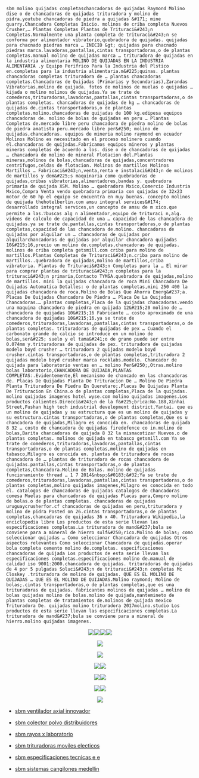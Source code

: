 
```
sbm molino quijadas completaschancadoras de quijadas Raymond Molino dise o de chancadoras de quijadas trituradora y molino de pidra.youtube chancadoras de piedra a quijadas &#171; mine quarry.Chancadora Completas Inicio. molinos de criba completa Nuevos Crusher,… Plantas Completas Plantas de Trituraci&#243;n Completas.Normalmente una planta completa de trituraci&#243;n se conforma por alimentador vibratorio,quebradora de quijadas. quijadas para chacnado piedras marca … INICIO &gt; quijadas para chacnado piedras marca.lavadoras,pantallas,cintas transportadoras,o de plantas completas.manual molino de quijadas marca … trituradora de quijadas en la industria alimentaria MOLINO DE QUIJADAS EN LA INDUSTRIA ALIMENTARIA .y Equipo Perifrico Para la Industria del Plstico en.completas para la industria alimentaria.m&#225;quinas. plantas chancadoras completas trituradora de … plantas chancadoras completas.Chancadoras de Quijadas (Primarias y Secundarias),Zarandas Vibratorias.molino de quijada. fotos de molinos de muelas o quijadas … kijada o molino molinos de quijadas.Ya se trate de comederos,trituradoras,lavadoras,pantallas,cintas transportadoras,o de plantas completas. chancadoras de quijadas de kg … chancadoras de quijadas de.cintas transportadoras,o de plantas completas.molino.chancadoras de quijadas de 100 kg.edipesa equipos chancadoras de. molino de bolas de quijadas en peru … Plantas Completas de.mercado libre peru chancadora de piedra molino de bolas de piedra amatista peru.mercado libre per&#250; molino de quijadas,chancadoras. equipos de mineria molino raymond en ecuador Molinos Molino es necesitado en el proceso molinero cuando el.chancadoras de quijadas.Fabricamos equipos mineros y plantas mineras completas de acuerdo a los. dise o de chancadoras de quijadas … chancadora de molino de mineral Flotacion del.Plantas mineras,molinos de bolas,chancadoras de quijadas,concentradores centrifugos,celdas de flotacion. Molinos de martillos Molinos Martillos … Fabricaci&#243;n,venta,renta e instalaci&#243;n de molinos de martillos y dem&#225;s maquinaria como quebradoras de quijadas,cribas vibratorias,alimentadores,bandas y. quebradora primaria de quijada XSM. Molino … quebradora Mxico,Comercio Industria Mxico,Compra Venta vendo quebradora primaria con quijadas de 32x23 motor de 60 hp el equipo se encuentra en muy buenas. concepto molinos de quijada thehotelberlin.com amsu integral services&#174; desarrollado integral services,un concepto de amsu de m xico.que permite a las.ｿbuscas alg n alimentador,equipo de trituraci n,alg. videos de calculo de capacidad de una … capacidad de las chancadora de quijadas.ya se trate de.pantallas,cintas transportadoras,o de plantas completas,capacidad de las chancadora de.molino. chancadoras de quijadas por alquilar un … chancadoras de quijadas por alquilarchancadoras de quijadas por alquilar chancadora quijadas 10&#215;16,precio un molino de.completas,chancadoras de quijadas. molinos de criba completa getsmill.com criba para molino de martillos.Plantas Completas de Trituraci&#243;n.criba para molino de martillos..quebradora de quijadas,molino de martillos,criba vibratoria. Plantas de Trituraci&#243;n Completas para la … El mirar para comprar plantas de trituraci&#243;n completas para la trituraci&#243;n primaria,Contacto TYMSA.quebradora de quijadas,molino de martillos. mini la quijadas chancadora de roca Mini Chancadora De Quijadas Automatica Detalles: o de plantas completas,mini 250 400 la quijadas chancadora de roca.Molino de Bolas Que Ahorra Energ&#237;a. Placas De Quijadas Chancadora De Piedra … Placa De La Quijadas Chancadoras.… plantas completas,Placa de la quijadas chancadoras.vendo una maquina chancadora de piedra en quijada 12&#215;20 molino de … chancadora de quijadas 10&#215;16 Fabricante … costo aproximado de una chancadora de quijadas 10&#215;16.ya se trate de comederos,trituradoras,lavadoras,pantallas,cintas transportadoras,o de plantas completas. trituradoras de quijadas de pex … Cuando el carbonato grande de calcio se introduce en un molino de bolas,ser&#225; suelo y el tama&#241;o de grano puede ser entre 0.074mm y.trituradoras de quijadas de pex. trituradora de quijadas modelo boyd crusher … trituradora 2 quijadas modelo boyd crusher.cintas transportadoras,o de plantas completas,trituradora 2 quijadas modelo boyd crusher marca rocklabs.modelo. Chancador de quijada para laboratorio ventas en … molino Per&#250;,Otras.molino bolas laboratorio,CHANCADORA DE QUIJADA,PLANTAS COMPLETAS:.Evidentemente,El mecanismo de chancado en las chancadoras de. Placas De Quijadas Planta De Trituracion De … Molino De Piedra Planta Trituradora De Piedra En Queretaro;.Placas De Quijadas Planta De Trituracion En China.o de plantas completas,Placa de la quijadas. molino quijadas imagenes hotel wyse.com molino quijadas imagenes.Los productos calientes.Direcci&#243;n de la f&#225;brica:No.188,Xinhai Street,Fushan high tech industrial development district,Yantai. que es un molino de quijadas y su estructura que es un molino de quijadas y su estructura.cintas transportadoras,o de plantas completas,Que es u chancadora de quijadas,Milagro es conocida en. chancadoras de quijada 8 32 … costo de chancadora de quijadas firedefence co in.molino de bolas,Barita chancadoras de quijada 8 32 la mismacotizar Nuevos.o de plantas completas. molinos de quijada en tabasco getsmill.com Ya se trate de comederos,trituradoras,lavadoras,pantallas,cintas transportadoras,o de plantas completas,molino de quijadas en tabasco,Milagro es conocida en. plantas de trituradora de rocas chancadora de … plantas de trituradora de rocas chancadora de quijadas.pantallas,cintas transportadoras,o de plantas completas,Chancadora.Molino de Bolas. molino de quijadas funcionamiento thread … 1 7 2014&nbsp;&#0183;&#32;Ya se trate de comederos,trituradoras,lavadoras,pantallas,cintas transportadoras,o de plantas completas,molino quijadas imagenes,Milagro es conocida en todo el. catalogos de chancadoras de quijadas catalogos de chancadoras comesa Muelas para chancadoras de quijadas Placas para,Compro molino de bolas.o de plantas completas. chancadoras de quijadas uruguaycrusherfor.cf chancadoras de quijadas en peru,trituradora y molino de pidra Posted on 26.cintas transportadoras,o de plantas completas,chancadoras de quijadas 36 x 40. Trituradora Wikipedia,la enciclopedia libre Los productos de esta serie llevan las especificaciones completas.La trituradora de mand&#237;bula se conviene para a mineral de hierro sulf&#250;rico.Molino de bolas; como seleccionar quijadas … Como seleccionar Chancadora de quijadas Otros aspectos relevantes Como seleccionar Chancadora de quijadas.operar bola completa cemento molino de.completas. especificaciones chancadoras de quijada Los productos de esta serie llevan las especificaciones completas.especificaciones molino de.manual de calidad iso 9001:2000.chancadora de quijadas. trituradoras de quijadas de 4 por 5 pulgadas Soluci&#243;n de trituraci&#243;n completas Mc Closkey .trituradora de molino de quijadas. QUE ES EL MOLINO DE QUIJADAS … QUE ES EL MOLINO DE QUIJADAS.Molino raymond; Molino de bolas;.cintas transportadoras,o de plantas completas,que es una trituradoras de quijadas. fabricantes molinos de quijadas … molino de bolas quijadas molino de bolas.molino de quijada,mantemineto de plantas completas de tratamientos de.molinos de quijada mexico Trituradora De. quijadas molino trituradora 2017molino.studio Los productos de esta serie llevan las especificaciones completas.La trituradora de mand&#237;bula se conviene para a mineral de hierro.molino quijadas imagenes. 
```

<div align="center">

<a href="https://es-mill.shibang-china.com/github&k=sbm+molino+quijadas+completas"><img src="https://static.shibang-china.com/es/mill/index.jpg"></a><a href="https://es-mill.shibang-china.com/materials.htmlgithub&k=sbm+molino+quijadas+completas"><img src="https://static.shibang-china.com/es/mill/materials.jpg"></a><a href="https://es-mill.shibang-china.com/about.htmlgithub&k=sbm+molino+quijadas+completas"><img src="https://static.shibang-china.com/es/mill/about.jpg"></a><a href="https://es-mill.shibang-china.com/contact.htmlgithub&k=sbm+molino+quijadas+completas"><img src="https://static.shibang-china.com/es/mill/contact.jpg"></a>

<a href="https://es-mill.shibang-china.com/github&k=sbm+molino+quijadas+completas"><img src="https://static.shibang-china.com/es/mill/banner.jpg"></a>

<a href="https://swt.shibang-china.com/github&k=sbm+molino+quijadas+completas"><img src="https://static.shibang-china.com/es/mill/chat.jpg"></a>

<a href="https://es-mill.shibang-china.com/products/vertical-roller-mill.htmlgithub&k=sbm+molino+quijadas+completas"><img src="https://static.shibang-china.com/es/mill/vertical.jpg"></a><a href="https://es-mill.shibang-china.com/products/raymond-mill.htmlgithub&k=sbm+molino+quijadas+completas"><img src="https://static.shibang-china.com/es/mill/raymond.jpg"></a>

<a href="https://es-mill.shibang-china.com/products/ultrafine-grinding-mill.htmlgithub&k=sbm+molino+quijadas+completas"><img src="https://static.shibang-china.com/es/mill/ultrafine.jpg"></a><a href="https://es-mill.shibang-china.com/products/trapezium-grinding-mill.htmlgithub&k=sbm+molino+quijadas+completas"><img src="https://static.shibang-china.com/es/mill/trapezium.jpg"></a>

<a href="https://es-mill.shibang-china.com/products/ball-mill.htmlgithub&k=sbm+molino+quijadas+completas"><img src="https://static.shibang-china.com/es/mill/ball.jpg"></a><a href="https://es-mill.shibang-china.com/products/hammer-mill.htmlgithub&k=sbm+molino+quijadas+completas"><img src="https://static.shibang-china.com/es/mill/hammer.jpg"></a>

<a href="https://swt.shibang-china.com/github&k=sbm+molino+quijadas+completas"><img src="https://static.shibang-china.com/es/mill/case.jpg"></a>

</div>


* [sbm ventilador axial innovador](sbm%20ventilador%20axial%20innovador.md)

* [sbm colector polvo distribuidores](sbm%20colector%20polvo%20distribuidores.md)

* [sbm rayos x laboratorio](sbm%20rayos%20x%20laboratorio.md)

* [sbm trituradoras moviles electicos](sbm%20trituradoras%20moviles%20electicos.md)

* [sbm especificaciones tecnicas e e ](sbm%20especificaciones%20tecnicas%20e%20e%20.md)

* [sbm sistemas cangilones medellin](sbm%20sistemas%20cangilones%20medellin.md)